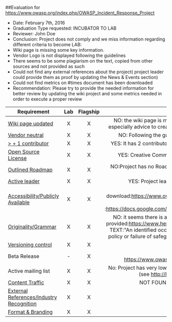 ##Evaluation for https://www.owasp.org/index.php/OWASP_Incident_Response_Project
* Date: February 7th, 2016
* Graduation Type requested: INCUBATOR TO LAB
* Reviewer: John Doe
* Conclusion:  Project does not comply and we miss information regarding different criteria to become LAB:
 * Wiki page is missing some key information. 
 * Vendor Logo is not displayed following the guidelines
 * There seems to be some plagiarism on the text, copied from other sources and not provided as such
 * Could not find any external references about the project( project leader could provide them as proof by updating the News & Events section)
 * Could not find metrics on #times document has been downloaded
* Recommendation: Please try to provide the needed information for better review by updating the wiki project and some metrics needed in order to execute a proper review


| Requirement   |           Lab       |       Flagship     |     Reason       |
|---------------|:------------------:|:------------------:|:------------------:|
| [Wiki page updated](Wiki-page-updated.md) | X | X | NO: the wiki page is missing multiple items: description, roadmap, introduction and FAQ's. We especially advice to create a better description as it does not seem clear whta is the project about|
| [Vendor neutral](vendor_neutral.md)  | X | X |NO: Following the guidelines, logo should be displayed on another tab 'acknoledgements'|
| [> + 1 contributor](contributors.md) |  X | X |YES: It has 2 contributors:Tom Brennan, ProactiveRISK,Jason Jolo, ProactiveRISK, Jordan Lewis |
| [Open Source License](licenses.md) | X | X |YES: Creative Commons Attribution-NonCommercial-ShareAlike (displayed on wiki page)|
| [Outlined Roadmap](outlined_roadmap.md)  | X | X |NO:Project has no Roadmap tab displayed. Advise: As the document has a final release maybe it could highlight any next plans in the future|
| [Active leader](active_leader.md) | X | X | YES: Project leader is promoting project through social media & chapter meetings |
| [Accessibility/Publicly Available](document_criteria.md) | X | X | YES: Document is available through download:https://www.owasp.org/images/9/92/Top10ConsiderationsForIncidentResponse.pdf and also through comment mode :https://docs.google.com/document/d/1TbIwFW_Z1d7jhnQL9vkdBzFtRC1lmHp9JpTXYXyN58A/edit|
| [Originality/Grammar](document_criteria.md) | X | X | NO: it seems there is a small portion of the text that has been copied and not proper reference provided:https://www.herefordshire.gov.uk/media/6454126/informationsecincidentprocedures.pdf TEXT:"An identified occurrence or weakness indicating a possible breach of information security policy or failure of safeguards, or a previously unknown situation which may be security relevant." |
| [Versioning control](https://git-scm.com/book/en/v2/Getting-Started-About-Version-Control)| X | X |YES: Document is release 2.0 |
| Beta Release | - | X | YES: Version 2.0: PDF download link https://www.owasp.org/images/9/92/Top10ConsiderationsForIncidentResponse.pdf|
| Active mailing list | X | X | No: Project has very low mailing activity and participation. Just 2 emails sent by teh Project leader (see http://lists.owasp.org/pipermail/owasp_incident_response_project/) |
| [Content Traffic](document_criteria.md) | X | X | NOT FOUND: We dont have the #times document has been downloaded |
| [External References/Industry Recognition](industry_recognition.md) | X | X | NOT FOUND|
| [Format & Branding](document_criteria.md) | X | X | NOT APPLICABLE FOR LAB|


